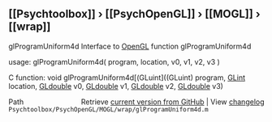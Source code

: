 ## [[Psychtoolbox]] &#8250; [[PsychOpenGL]] &#8250; [[MOGL]] &#8250; [[wrap]]

glProgramUniform4d  Interface to [OpenGL](OpenGL) function glProgramUniform4d  
  
usage:  glProgramUniform4d( program, location, v0, v1, v2, v3 )  
  
C function:  void glProgramUniform4d[(GLuint]((GLuint) program, [GLint](GLint) location, [GLdouble](GLdouble) v0, [GLdouble](GLdouble) v1, [GLdouble](GLdouble) v2, [GLdouble](GLdouble) v3)  




<div class="code_header" style="text-align:right;">
  <span style="float:left;">Path&nbsp;&nbsp;</span> <span class="counter">Retrieve <a href=
  "https://raw.github.com/Psychtoolbox-3/Psychtoolbox-3/beta/Psychtoolbox/PsychOpenGL/MOGL/wrap/glProgramUniform4d.m">current version from GitHub</a> | View <a href=
  "https://github.com/Psychtoolbox-3/Psychtoolbox-3/commits/beta/Psychtoolbox/PsychOpenGL/MOGL/wrap/glProgramUniform4d.m">changelog</a></span>
</div>
<div class="code">
  <code>Psychtoolbox/PsychOpenGL/MOGL/wrap/glProgramUniform4d.m</code>
</div>

